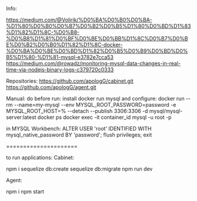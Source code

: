 Info:


https://medium.com/@Volirik/%D0%BA%D0%B0%D0%BA-%D1%80%D0%B0%D0%B7%D0%B2%D0%B5%D1%80%D0%BD%D1%83%D1%82%D1%8C-%D0%B8-%D0%B8%D1%81%D0%BF%D0%BE%D0%BB%D1%8C%D0%B7%D0%BE%D0%B2%D0%B0%D1%82%D1%8C-docker-%D0%BA%D0%BE%D0%BD%D1%82%D0%B5%D0%B9%D0%BD%D0%B5%D1%80-%D1%81-mysql-e3782e7cca53
https://medium.com/@rowadz/monitoring-mysql-data-changes-in-real-time-via-nodejs-binary-logs-c379720c0333


Repositories:
https://github.com/apologG/cabinet.git
https://github.com/apologG/agent.git


Manual:
do before run:
install docker
run mysql and configure:
docker run --rm --name=my-mysql --env  MYSQL_ROOT_PASSWORD=password -e MYSQL_ROOT_HOST=% --detach --publish 3306:3306 -d mysql/mysql-server:latest
docker ps
docker exec -it container_id mysql -u root -p


in MYSQL Workbench:
ALTER USER 'root' IDENTIFIED WITH mysql_native_password BY 'password';
flush privileges;
exit


=====================


to run applications:
Cabinet:


npm i
sequelize db:create
sequelize db:migrate
npm run dev

Agent:


npm i
npm start
